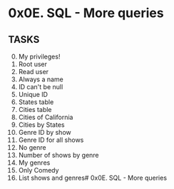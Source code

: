 # 0x0E. SQL - More queries

## TASKS

0. My privileges! 
1. Root user 
2. Read user
3. Always a name
4. ID can't be null 
5. Unique ID 
6. States table
7. Cities table 
8. Cities of California
9. Cities by States
10. Genre ID by show
11. Genre ID for all shows
12. No genre
13. Number of shows by genre
14. My genres 
15. Only Comedy
16. List shows and genres# 0x0E. SQL - More queries
